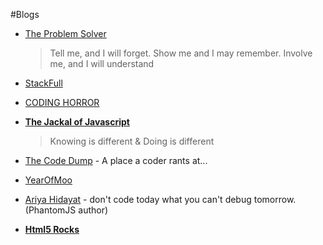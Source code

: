 #Blogs

* [The Problem Solver](http://blogs.msmvps.com/theproblemsolver/)
  
  > Tell me, and I will forget. Show me and I may remember. Involve me, and I will understand
  
* [StackFull](http://blog.stackfull.com/)

* [CODING HORROR](http://blog.codinghorror.com/)

* [**The Jackal of Javascript**](http://thejackalofjavascript.com/)
    > Knowing is different & Doing is different

* [The Code Dump](http://www.codelord.net/) - A place a coder rants at...

* [YearOfMoo](http://www.yearofmoo.com/)

* [Ariya Hidayat](http://ariya.ofilabs.com/) - don't code today what you can't debug tomorrow. (PhantomJS author)

* [**Html5 Rocks**](http://www.html5rocks.com/en/)